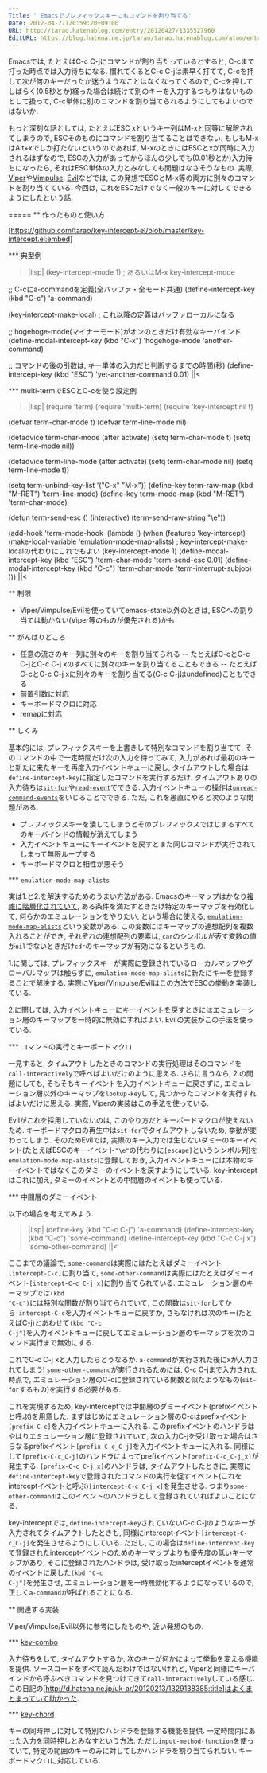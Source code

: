 ```yaml
---
Title: ' Emacsでプレフィックスキーにもコマンドを割り当てる'
Date: 2012-04-27T20:59:20+09:00
URL: http://tarao.hatenablog.com/entry/20120427/1335527960
EditURL: https://blog.hatena.ne.jp/tarao/tarao.hatenablog.com/atom/entry/6653586347149236098
---
```


Emacsでは, たとえばC-c C-jにコマンドが割り当たっているとすると, C-cまで打った時点では入力待ちになる. 慣れてくるとC-c C-jは素早く打てて, C-cを押して次が何のキーだったか迷うようなことはなくなってくるので, C-cを押してしばらく(0.5秒とか)経った場合は続けて別のキーを入力するつもりはないものとして扱って, C-c単体に別のコマンドを割り当てられるようにしてもよいのではないか.

もっと深刻な話としては, たとえばESC xというキー列はM-xと同等に解釈されてしまうので, ESCそのものにコマンドを割り当てることはできない. もしもM-xはAlt+xでしか打たないというのであれば, M-xのときにはESCとxが同時に入力されるはずなので, ESCの入力があってからほんの少しでも(0.01秒とか)入力待ちになったら, それはESC単体の入力とみなしても問題はなさそうなもの. 実際, <a href="http://emacswiki.org/emacs/ViperMode">Viper</a>や<a href="http://www.emacswiki.org/emacs/Vimpulse">Vimpulse</a>, <a href="http://www.emacswiki.org/emacs/Evil">Evil</a>などでは, この発想でESCとM-x等の両方に別々のコマンドを割り当てている. 今回は, これをESCだけでなく一般のキーに対してできるようにしたという話.

=====
** 作ったものと使い方

[https://github.com/tarao/key-intercept-el/blob/master/key-intercept.el:embed]

*** 典型例

>|lisp|
(key-intercept-mode 1) ; あるいはM-x key-intercept-mode

;; C-cにa-commandを定義(全バッファ・全モード共通)
(define-intercept-key (kbd "C-c") 'a-command)

(key-intercept-make-local) ; これ以降の定義はバッファローカルになる

;; hogehoge-mode(マイナーモード)がオンのときだけ有効なキーバインド
(define-modal-intercept-key (kbd "C-x") 'hogehoge-mode 'another-command)

;; コマンドの後の引数は, キー単体の入力だと判断するまでの時間(秒)
(define-intercept-key (kbd "ESC") 'yet-another-command 0.01)
||<

*** multi-termでESCとC-cを使う設定例

>|lisp|
(require 'term)
(require 'multi-term)
(require 'key-intercept nil t)

(defvar term-char-mode t)
(defvar term-line-mode nil)

(defadvice term-char-mode (after activate)
  (setq term-char-mode t)
  (setq term-line-mode nil))

(defadvice term-line-mode (after activate)
  (setq term-char-mode nil)
  (setq term-line-mode t))

(setq term-unbind-key-list '("C-x" "M-x"))
(define-key term-raw-map (kbd "M-RET") 'term-line-mode)
(define-key term-mode-map (kbd "M-RET") 'term-char-mode)

(defun term-send-esc ()
  (interactive)
  (term-send-raw-string "\e"))

(add-hook
 'term-mode-hook
 '(lambda ()
    (when (featurep 'key-intercept)
      (make-local-variable 'emulation-mode-map-alists) ; key-intercept-make-localの代わりにこれでもよい
      (key-intercept-mode 1)
      (define-modal-intercept-key (kbd "ESC")
        'term-char-mode 'term-send-esc 0.01)
      (define-modal-intercept-key (kbd "C-c")
        'term-char-mode 'term-interrupt-subjob)
      )))
||<

** 制限

- Viper/Vimpulse/Evilを使っていてemacs-state以外のときは, ESCへの割り当ては動かない(Viper等のものが優先される)かも

** がんばりどころ

- 任意の流さのキー列に別々のキーを割り当てられる
-- たとえばC-cとC-c C-jとC-c C-j xのすべてに別々のキーを割り当てることもできる
-- たとえばC-cとC-c C-j xに別々のキーを割り当てる(C-c C-jはundefined)こともできる
- 前置引数に対応
- キーボードマクロに対応
- remapに対応

** しくみ

基本的には, プレフィックスキーを上書きして特別なコマンドを割り当てて, そのコマンドの中で一定時間だけ次の入力を待ってみて, 入力があれば最初のキーと新たに来たキーを再度入力イベントキューに戻し, タイムアウトした場合は<code>define-intercept-key</code>に指定したコマンドを実行するだけ. タイムアウトありの入力待ちは<a href="http://www.gnu.org/software/emacs/manual/html_node/elisp/Waiting.html#index-sit_002dfor-1382"><code>sit-for</code></a>や<a href="http://www.gnu.org/software/emacs/manual/html_node/elisp/Reading-One-Event.html#index-read_002devent-1351"><code>read-event</code></a>でできる. 入力イベントキューの操作は<a href="http://www.gnu.org/software/emacs/manual/html_node/elisp/Event-Input-Misc.html#index-unread_002dcommand_002devents-1365"><code>unread-command-events</code></a>をいじることでできる. ただ, これを愚直にやると次のような問題がある.

+ プレフィックスキーを潰してしまうとそのプレフィックスではじまるすべてのキーバインドの情報が消えてしまう
+ 入力イベントキューにキーイベントを戻すとまた同じコマンドが実行されてしまって無限ループする
+ キーボードマクロと相性が悪そう

*** <code>emulation-mode-map-alists</code>

実は1.と2.を解決するためのうまい方法がある. Emacsのキーマップはかなり<a href="http://www.gnu.org/software/emacs/manual/html_node/elisp/Searching-Keymaps.html#Searching-Keymaps">複雑に階層化されていて</a>, ある条件を満たすときだけ特定のキーマップを有効化して, 何らかのエミュレーションをやりたい, という場合に使える, <a href="http://www.gnu.org/software/emacs/manual/html_node/elisp/Controlling-Active-Maps.html#index-emulation_002dmode_002dmap_002dalists-1505"><code>emulation-mode-map-alists</code></a>という変数がある. この変数にはキーマップの連想配列を複数入れることができ, それぞれの連想配列の要素は, <code>car</code>のシンボルが表す変数の値が<code>nil</code>でないときだけ<code>cdr</code>のキーマップが有効になるというもの.

1.に関しては, プレフィックスキーが実際に登録されているローカルマップやグローバルマップは触らずに, <code>emulation-mode-map-alists</code>に新たにキーを登録することで解決する. 実際にViper/Vimpulse/Evilはこの方法でESCの挙動を実装している.

2.に関しては, 入力イベントキューにキーイベントを戻すときにはエミュレーション層のキーマップを一時的に無効にすればよい. Evilの実装がこの手法を使っている.

*** コマンドの実行とキーボードマクロ

一見すると, タイムアウトしたときのコマンドの実行処理はそのコマンドを<code>call-interactively</code>で呼べばよいだけのように思える. さらに言うなら, 2.の問題にしても, そもそもキーイベントを入力イベントキューに戻さずに, エミュレーション層以外のキーマップを<code>lookup-key</code>して, 見つかったコマンドを実行すればよいだけに思える. 実際, Viperの実装はこの手法を使っている.

Evilがこれを採用していないのは, このやり方だとキーボードマクロが使えないため. キーボードマクロの再生中は<code>sit-for</code>でタイムアウトしないため, 挙動が変わってしまう. そのためEvilでは, 実際のキー入力では生じないダミーのキーイベント(たとえばESCのキーイベント<code>"\e"</code>の代わりに<code>[escape]</code>というシンボル列)を<code>emulation-mode-map-alists</code>に登録しておき, 入力イベントキューには本物のキーイベントではなくこのダミーのイベントを戻すようにしている. key-interceptはこれに加え, ダミーのイベントとの中間層のイベントも使っている.

*** 中間層のダミーイベント

以下の場合を考えてみよう.

>|lisp|
(define-key (kbd "C-c C-j") 'a-command)
(define-intercept-key (kbd "C-c") 'some-command)
(define-intercept-key (kbd "C-c C-j x") 'some-other-command)
||<

ここまでの議論で, <code>some-command</code>は実際にはたとえばダミーイベント<code>[intercept-C-c]</code>に割り当て, <code>some-other-command</code>は実際にはたとえばダミーイベント<code>[intercept-C-c_C-j_x]</code>に割り当てられている. エミュレーション層のキーマップでは<code>(kbd "C-c")</code>には特別な関数が割り当てられていて, この関数は<code>sit-for</code>してから<code>'intercept-C-c</code>を入力イベントキューに戻すか, さもなければ次のキー(たとえばC-j)とあわせて<code>(kbd "C-c C-j")</code>を入力イベントキューに戻してエミュレーション層のキーマップを次のコマンド実行まで無効にする.

これでC-c C-j xと入力したらどうなるか. <code>a-command</code>が実行された後にxが入力されてしまう! <code>some-other-command</code>が実行されるためには, C-c C-jまで入力された時点で, エミュレーション層のC-cに登録されている関数と似たようなもの(<code>sit-for</code>するもの)を実行する必要がある.

これを実現するため, key-interceptでは中間層のダミーイベント(prefixイベントと呼ぶ)を用意した. まずはじめにエミュレーション層のC-cはprefixイベント<code>[prefix-C-c]</code>を入力イベントキューに入れる. このprefixイベントのハンドラはやはりエミュレーション層に登録されていて, 次の入力C-jを受け取った場合はさらなるprefixイベント<code>[prefix-C-c_C-j]</code>を入力イベントキューに入れる. 同様にして<code>[prefix-C-c_C-j]</code>のハンドラによってprefixイベント<code>[prefix-C-c_C-j_x]</code>が発生する. <code>[prefix-C-c_C-j_x]</code>のハンドラは, タイムアウトしたときに, 実際に<code>define-intercept-key</code>で登録されたコマンドの実行を促すイベント(これをinterceptイベントと呼ぶ)<code>[intercept-C-c_C-j_x]</code>を発生させる. つまり<code>some-other-command</code>はこのイベントのハンドラとして登録されていればよいことになる.

key-interceptでは, <code>define-intercept-key</code>されていないC-c C-jのようなキーが入力されてタイムアウトしたときも, 同様にinterceptイベント<code>[intercept-C-c_C-j]</code>を発生させるようにしている. ただし, この場合は<code>define-intercept-key</code>で登録されたinterceptイベントのためのキーマップよりも優先度の低いキーマップがあり, そこに登録されたハンドラは, 受け取ったinterceptイベントを通常のイベントに戻した<code>(kbd "C-c C-j")</code>を発生させ, エミュレーション層を一時無効化するようになっているので, 正しく<code>a-command</code>が呼ばれることになる.

** 関連する実装

Viper/Vimpulse/Evil以外に参考にしたものや, 近い発想のもの.

*** <a href="http://d.hatena.ne.jp/uk-ar/20111208/1322572618">key-combo</a>

入力待ちをして, タイムアウトするか, 次のキーが何かによって挙動を変える機能を提供. ソースコードをすべて読んだわけではないけれど, Viperと同様にキーバインドから呼ぶべきコマンドを見つけてきて<code>call-interactively</code>している感じ. この日記の[http://d.hatena.ne.jp/uk-ar/20120213/1329138385:title]はよくまとまっていて助かった.

*** <a href="http://emacswiki.org/emacs/KeyChord">key-chord</a>

キーの同時押しに対して特別なハンドラを登録する機能を提供. 一定時間内にあった入力を同時押しとみなすという方法. ただし<code>input-method-function</code>を使っていて, 特定の範囲のキーのみに対してしかハンドラを割り当てられない. キーボードマクロに対応している.
